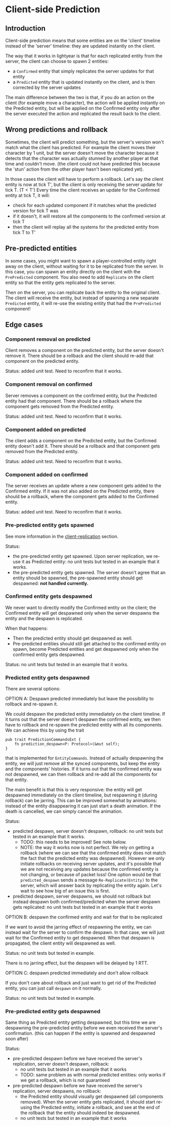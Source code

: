 # Client-side Prediction

## Introduction

Client-side prediction means that some entities are on the 'client' timeline instead of the 'server' timeline:
they are updated instantly on the client.

The way that it works in lightyear is that for each replicated entity from the server, the client can choose to spawn 2
entities:

- a `Confirmed` entity that simply replicates the server updates for that entity
- a `Predicted` entity that is updated instantly on the client, and is then corrected by the server updates

The main difference between the two is that, if you do an action on the client (for example move a character),
the action will be applied instantly on the Predicted entity, but will be applied on the Confirmed entity only after
the server executed the action and replicated the result back to the client.

## Wrong predictions and rollback

Sometimes, the client will predict something, but the server's version won't match what the client has predicted.
For example the client moves their character by 1 unit, but the server doesn't move the character because it detects
that the character was actually stunned by another player at that time and couldn't move.
(the client could not have predicted this because the 'stun' action from the other player hasn't been replicated yet).

In those cases the client will have to perform a rollback.
Let's say the client entity is now at tick T', but the client is only receiving the server update for tick T. (T < T')
Every time the client receives an update for the Confirmed entity at tick T, it will:

- check for each updated component if it matches what the predicted version for tick T was
- if it doesn't, it will restore all the components to the confirmed version at tick T
- then the client will replay all the systems for the predicted entity from tick T to T'

## Pre-predicted entities

In some cases, you might want to spawn a player-controlled entity right away on the client, without waiting for it to be
replicated from the server.
In this case, you can spawn an entity directly on the client with the `PrePredicted` component. You also need to
add `Replicate` on the client entity
so that the entity gets replicated to the server.

Then on the server, you can replicate back the entity to the original client. The client will receive the entity, but
instead of spawning a new separate `Predicted` entity,
it will re-use the existing entity that had the `PrePredicted` component!

## Edge cases

### Component removal on predicted

Client removes a component on the predicted entity, but the server doesn't remove it.
There should be a rollback and the client should re-add that component on the predicted entity.

Status: added unit test. Need to reconfirm that it works.

### Component removal on confirmed

Server removes a component on the confirmed entity, but the Predicted entity had that component.
There should be a rollback where the component gets removed from the Predicted entity.

Status: added unit test. Need to reconfirm that it works.

### Component added on predicted

The client adds a component on the Predicted entity, but the Confirmed entity doesn't add it.
There should be a rollback and that component gets removed from the Predicted entity.

Status: added unit test. Need to reconfirm that it works.

### Component added on confirmed

The server receives an update where a new component gets added to the Confirmed entity.
If it was not also added on the Predicted entity, there should be a rollback, where the component
gets added to the Confirmed entity.

Status: added unit test. Need to reconfirm that it works.

### Pre-predicted entity gets spawned

See more information in the [client-replication](./client_replication.md#pre-spawned-predicted-entities) section.

Status:

- the pre-predicted entity get spawned. Upon server replication, we re-use it as Predicted entity: no unit tests but
  tested in an example that it works.
- the pre-predicted entity gets spawned. The server doesn't agree that an entity should be spawned, the pre-spawned
  entity should get despawned:
  **not handled currently.**

### Confirmed entity gets despawned

We never want to directly modify the Confirmed entity on the client; the Confirmed entity will get despawned only when
the server despawns the entity and the despawn is replicated.

When that happens:

- Then the predicted entity should get despawned as well.
- Pre-predicted entities should still get attached to the confirmed entity on spawn, become Predicted entities and get
  despawned
  only when the confirmed entity gets despawned.

Status: no unit tests but tested in an example that it works.

### Predicted entity gets despawned

There are several options:

OPTION A: Despawn predicted immediately but leave the possibility to rollback and re-spawn it.

We could despawn the predicted entity immediately on the client timeline. If it turns out that the server doesn't
despawn
the confirmed entity, we then have to rollback and re-spawn the predicted entity with all its components.
We can achieve this by using the trait

```rust,noplayground
pub trait PredictionCommandsExt {
    fn prediction_despawn<P: Protocol>(&mut self);
}
```

that is implemented for `EntityCommands`.
Instead of actually despawning the entity, we will just remove all the synced components, but keep the entity and the
components' histories.
If it turns out that the confirmed entity was not despawned, we can then rollback and re-add all the components for that
entity.

The main benefit is that this is very responsive: the entity will get despawned immediately on the client timeline, but
respawning it (during rollback) can be jarring. This can be improved somewhat by animations: instead of the entity
disappearing it can just
start a death animation. If the death is cancelled, we can simply cancel the animation.

Status:

- predicted despawn, server doesn't despawn, rollback: no unit tests but tested in an example that it works.
    - TODO: this needs to be improved! See note below.
    - NOTE: the way it works now is not perfect. We rely on getting a rollback (where we can see that the confirmed
      entity
      does not match the fact that the predicted entity was despawned). However we only initiate rollbacks on receiving
      server updates,
      and it's possible that we are not receiving any updates because the confirmed entity is not changing, or because
      of packet loss!
      One option would be that `predicted_despawn` sends a message `Re-Replicate(Entity)` to the server, which will
      answer back by replicating the entity
      again. Let's wait to see how big of an issue this is first.
- predicted despawn, server despawns, we should not rollback but instead despawn both confirmed/predicted when the
  server
  despawn gets replicated: no unit tests but tested in an example that it works

OPTION B: despawn the confirmed entity and wait for that to be replicated

If we want to avoid the jarring effect of respawning the entity, we can instead wait for the server to confirm the
despawn.
In that case, we will just wait for the Confirmed entity to get despawned. When that despawn is propagated, the client
entity will
despawned as well.

Status: no unit tests but tested in example.

There is no jarring effect, but the despawn will be delayed by 1 RTT.

OPTION C: despawn predicted immediately and don't allow rollback

If you don't care about rollback and just want to get rid of the Predicted entity, you can just call
`despawn` on it normally.

Status: no unit tests but tested in example.

### Pre-predicted entity gets despawned

Same thing as Predicted entity getting despawned, but this time we are despawning the pre-predicted entity before
we even received the server's confirmation. (this can happen if the entity is spawned and despawned soon after)

Status:

- pre-predicted despawn before we have received the server's replication, server doesn't despawn, rollback:
    - no unit tests but tested in an example that it works
    - TODO: same problem as with normal predicted entities: only works if we get a rollback, which is not guaranteed
- pre-predicted despawn before we have received the server's replication, server despawns, no rollback:
    - the Predicted entity should visually get despawned (all components removed). When the server entity gets
      replicated,
      it should start re-using the Predicted entity, initiate a rollback, and see at the end of the rollback that the
      entity should
      indeed be despawned.
    - no unit tests but tested in an example that it works
  



